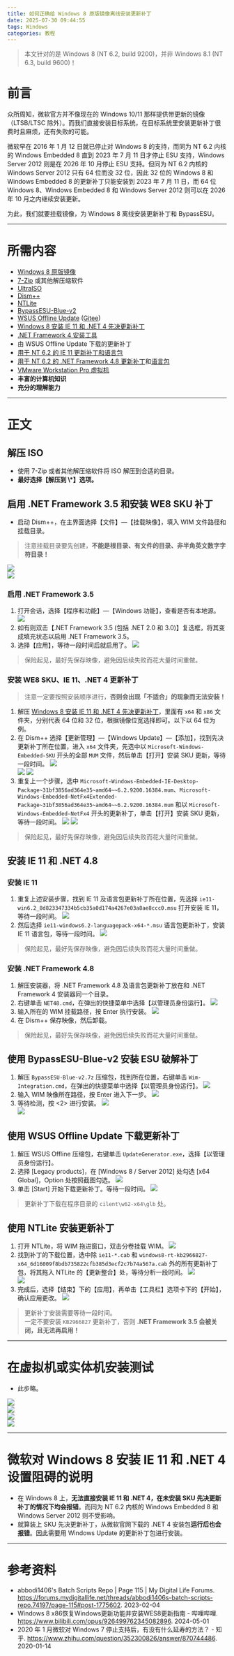 ```yaml
---
title: 如何正确给 Windows 8 原版镜像离线安装更新补丁
date: 2025-07-30 09:44:55
tags: Windows
categories: 教程
---
```


> 本文针对的是 Windows 8 (NT 6.2, build 9200)，并非 Windows 8.1 (NT 6.3, build 9600)！

# 前言

众所周知，微软官方并不像现在的 Windows 10/11 那样提供带更新的镜像（LTSB/LTSC 除外）。而我们直接安装目标系统，在目标系统里安装更新补丁很费时且麻烦，还有失败的可能。

微软早在 2016 年 1 月 12 日就已停止对 Windows 8 的支持，而同为 NT 6.2 内核的 Windows Embedded 8 直到 2023 年 7 月 11 日才停止 ESU 支持，Windows Server 2012 则是在 2026 年 10 月停止 ESU 支持。但同为 NT 6.2 内核的 Windows Server 2012 只有 64 位而没 32 位，因此 32 位的 Windows 8 和 Windows Embedded 8 的更新补丁只能安装到 2023 年 7 月 11 日，而 64 位 Windows 8、Windows Embedded 8 和 Windows Server 2012 则可以在 2026 年 10 月之内继续安装更新。

为此，我们就要挂载镜像，为 Windows 8 离线安装更新补丁和 BypassESU。

---

# 所需内容

- [Windows 8 原版镜像](https://files.rg-adguard.net/language/4eba0b22-2762-b54c-e07b-9853fe39a726)
- [7-Zip](https://www.7-zip.org/) 或其他解压缩软件
- [UltraISO](https://www.423down.com/1397.html)
- [Dism++](https://github.com/Chuyu-Team/Dism-Multi-Language)
- [NTLite](https://www.ntlite.com/)
- [BypassESU-Blue-v2](https://gitlab.com/stdout12/adns/uploads/ef7c376b2a039ff69ce94ee5fd8c445d/BypassESU-Blue-v2.7z)
- [WSUS Offline Update](https://github.com/Dora-Honor/wsus-offline-legacy/releases/download/1032/wsusoffline1032.7z) ([Gitee](https://gitee.com/Dora-Honor/wsus-offline-legacy/releases/download/1032/wsusoffline1032.7z))
- [Windows 8 安装 IE 11 和 .NET 4 先决更新补丁](https://gitlab.com/stdout12/adns/uploads/c7c9f583da309adfb5f7a621ff3cf218/W8_NetFx4_IE11_Prereqs.7z)
- [.NET Framework 4 安装工具](https://gitlab.com/stdout12/adns/uploads/f4f25dddf99ae700e0ae0007473171f3/dotNetFx48-W8.zip)
- 由 WSUS Offline Update 下载的更新补丁
- [用于 NT 6.2 的 IE 11 更新补丁和语言包](https://www.catalog.update.microsoft.com/Search.aspx?q=kb4492872)
- [用于 NT 6.2 的 .NET Framework 4.8 更新补丁](https://www.catalog.update.microsoft.com/Search.aspx?q=kb4486081)和[语言包](https://www.catalog.update.microsoft.com/Search.aspx?q=kb4087513)
- [VMware Workstation Pro 虚拟机](https://www.ghxi.com/vmware17.html)
- **丰富的计算机知识**
- **充分的理解能力**

---

# 正文

## 解压 ISO

- 使用 7-Zip 或者其他解压缩软件将 ISO 解压到合适的目录。
- **最好选择【解压到 \\*】选项。**

## 启用 .NET Framework 3.5 和安装 WE8 SKU 补丁

- 启动 Dism++，在主界面选择【文件】—【挂载映像】，填入 WIM 文件路径和挂载目录。

> 注意挂载目录要先创建，**不能是根目录、有文件的目录、非半角英文数字字符目录！**

![](https://raw.githubusercontent.com/Dora-Honor/mskk-blog/refs/heads/main/Images/250730/01.png)  
![](https://raw.githubusercontent.com/Dora-Honor/mskk-blog/refs/heads/main/Images/250730/02.png)

### 启用 .NET Framework 3.5

1. 打开会话，选择【程序和功能】—【Windows 功能】，查看是否有本地源。
  ![](https://raw.githubusercontent.com/Dora-Honor/mskk-blog/refs/heads/main/Images/250730/03.png)
2. 如有则双击【.NET Framework 3.5 (包括 .NET 2.0 和 3.0)】复选框，将其变成填充状态以启用 .NET Framework 3.5。
3. 选择【应用】，等待一段时间后就启用了。
  ![](https://raw.githubusercontent.com/Dora-Honor/mskk-blog/refs/heads/main/Images/250730/04.png)

> 保险起见，最好先保存映像，避免因后续失败而花大量时间重做。

### 安装 WE8 SKU、IE 11、.NET 4 更新补丁

> 注意一定要按照安装顺序进行，**否则会出现「不适合」的现象而无法安装！**

1. 解压 [Windows 8 安装 IE 11 和 .NET 4 先决更新补丁](https://gitlab.com/stdout12/adns/uploads/c7c9f583da309adfb5f7a621ff3cf218/W8_NetFx4_IE11_Prereqs.7z)，里面有 `x64` 和 `x86` 文件夹，分别代表 64 位和 32 位，根据镜像位宽选择即可。以下以 64 位为例。
2. 在 Dism++ 选择【更新管理】—【Windows Update】—【添加】，找到先决更新补丁所在位置，进入 `x64` 文件夹，先选中以 `Microsoft-Windows-Embedded-SKU` 开头的全部 `MUM` 文件，然后单击【打开】安装 SKU 更新，等待一段时间。
  ![](https://raw.githubusercontent.com/Dora-Honor/mskk-blog/refs/heads/main/Images/250730/05.png)  
  ![](https://raw.githubusercontent.com/Dora-Honor/mskk-blog/refs/heads/main/Images/250730/06.png)
  ![](https://raw.githubusercontent.com/Dora-Honor/mskk-blog/refs/heads/main/Images/250730/07.png)
3. 重复上一个步骤，选中 `Microsoft-Windows-Embedded-IE-Desktop-Package~31bf3856ad364e35~amd64~~6.2.9200.16384.mum`、`Microsoft-Windows-Embedded-NetFx4Extended-Package~31bf3856ad364e35~amd64~~6.2.9200.16384.mum` 和以 `Microsoft-Windows-Embedded-NetFx4` 开头的更新补丁，单击【打开】安装 SKU 更新，等待一段时间。
  ![](https://raw.githubusercontent.com/Dora-Honor/mskk-blog/refs/heads/main/Images/250730/08.png)
  ![](https://raw.githubusercontent.com/Dora-Honor/mskk-blog/refs/heads/main/Images/250730/09.png)

> 保险起见，最好先保存映像，避免因后续失败而花大量时间重做。

## 安装 IE 11 和 .NET 4.8

### 安装 IE 11

1. 重复上述安装步骤，找到 IE 11 及语言包更新补丁所在位置，先选择 `ie11-win6.2_8d823347334b5cb35a0d174a4267e03a8ae8ccc0.msu` 打开安装 IE 11，等待一段时间。
  ![](https://raw.githubusercontent.com/Dora-Honor/mskk-blog/refs/heads/main/Images/250730/10.png)
2. 然后选择 `ie11-windows6.2-languagepack-x64-*.msu` 语言包更新补丁，安装 IE 11 语言包，等待一段时间。
  ![](https://raw.githubusercontent.com/Dora-Honor/mskk-blog/refs/heads/main/Images/250730/11.png)

> 保险起见，最好先保存映像，避免因后续失败而花大量时间重做。

### 安装 .NET Framework 4.8

1. 解压安装器，将 .NET Framework 4.8 及语言包更新补丁放在和 .NET Framework 4 安装器同一个目录。
2. 右键单击 `NET48.cmd`，在弹出的快捷菜单中选择【以管理员身份运行】。
  ![](https://raw.githubusercontent.com/Dora-Honor/mskk-blog/refs/heads/main/Images/250730/12.png)
3. 输入所在的 WIM 挂载路径，按 Enter 执行安装。
  ![](https://raw.githubusercontent.com/Dora-Honor/mskk-blog/refs/heads/main/Images/250730/13.png)
4. 在 Dism++ 保存映像，然后卸载。

> 保险起见，最好先保存映像，避免因后续失败而花大量时间重做。

## 使用 BypassESU-Blue-v2 安装 ESU 破解补丁

1. 解压 `BypassESU-Blue-v2.7z` 压缩包，找到所在位置，右键单击 `Wim-Integration.cmd`，在弹出的快捷菜单中选择【以管理员身份运行】。
  ![](https://raw.githubusercontent.com/Dora-Honor/mskk-blog/refs/heads/main/Images/250730/14.png)
2. 输入 WIM 映像所在路径，按 Enter 进入下一步。
  ![](https://raw.githubusercontent.com/Dora-Honor/mskk-blog/refs/heads/main/Images/250730/15.png)
3. 等待检测，按 <2> 进行安装。
  ![](https://raw.githubusercontent.com/Dora-Honor/mskk-blog/refs/heads/main/Images/250730/16.png)  
  ![](https://raw.githubusercontent.com/Dora-Honor/mskk-blog/refs/heads/main/Images/250730/17.png)

## 使用 WSUS Offline Update 下载更新补丁

1. 解压 WSUS Offline 压缩包，右键单击 `UpdateGenerator.exe`，选择【以管理员身份运行】。
2. 选择 [Legacy products]，在 [Windows 8 / Server 2012] 处勾选 [x64 Global]，Option 处按照截图勾选。
  ![](https://raw.githubusercontent.com/Dora-Honor/mskk-blog/refs/heads/main/Images/250730/18.png)
3. 单击 [Start] 开始下载更新补丁。等待一段时间。
  ![](https://raw.githubusercontent.com/Dora-Honor/mskk-blog/refs/heads/main/Images/250730/19.png)

> 更新补丁下载在程序目录的 `cilent\w62-x64\glb` 处。

## 使用 NTLite 安装更新补丁

1. 打开 NTLite，将 WIM 拖进窗口，双击分卷挂载 WIM。
  ![](https://raw.githubusercontent.com/Dora-Honor/mskk-blog/refs/heads/main/Images/250730/20.png)
2. 找到补丁的下载位置，选中除 `ie11-*.cab` 和 `windows8-rt-kb2966827-x64_6d16009f8bdb735822cfb385d3ecf2c7b74a567a.cab` 外的所有更新补丁包，将其拖入 NTLite 的【更新整合】处，等待分析一段时间。
  ![](https://raw.githubusercontent.com/Dora-Honor/mskk-blog/refs/heads/main/Images/250730/21.png)  
  ![](https://raw.githubusercontent.com/Dora-Honor/mskk-blog/refs/heads/main/Images/250730/22.png)
3. 完成后，选择【结束】下的【应用】，再单击【工具栏】选项卡下的【开始】，确认应用更改。
  ![](https://raw.githubusercontent.com/Dora-Honor/mskk-blog/refs/heads/main/Images/250730/23.png)

> 更新补丁安装需要等待一段时间。  
> 一定不要安装 `KB2966827` 更新补丁，否则 **.NET Framework 3.5 会被关闭，且无法再启用！**

---

# 在虚拟机或实体机安装测试

- 此步略。

![](https://raw.githubusercontent.com/Dora-Honor/mskk-blog/refs/heads/main/Images/250730/24.png)  
![](https://raw.githubusercontent.com/Dora-Honor/mskk-blog/refs/heads/main/Images/250730/25.png)  
![](https://raw.githubusercontent.com/Dora-Honor/mskk-blog/refs/heads/main/Images/250730/26.png)  
![](https://raw.githubusercontent.com/Dora-Honor/mskk-blog/refs/heads/main/Images/250730/27.png)

---

# 微软对 Windows 8 安装 IE 11 和 .NET 4 设置阻碍的说明

- 在 Windows 8 上，**无法直接安装 IE 11 和 .NET 4，在未安装 SKU 先决更新补丁的情况下均会报错**。而同为 NT 6.2 内核的 Windows Embedded 8 和 Windows Server 2012 则不受影响。
- 就算装上 SKU 先决更新补丁，从微软官网下载的 .NET 4 安装包**运行后也会报错**。因此需要用 Windows Update 的更新补丁包进行安装。

---

# 参考资料

- abbodi1406's Batch Scripts Repo | Page 115 | My Digital Life Forums. https://forums.mydigitallife.net/threads/abbodi1406s-batch-scripts-repo.74197/page-115#post-1775602. 2023-02-04
- Windows 8 x86恢复Windows更新功能并安装WES8更新指南 - 哔哩哔哩. https://www.bilibili.com/opus/926499762345082896. 2024-05-01
- 2020 年 1 月微软对 Windows 7 停止支持后，有没有什么延寿的方法？ - 知乎. https://www.zhihu.com/question/352300826/answer/870744486. 2020-01-14